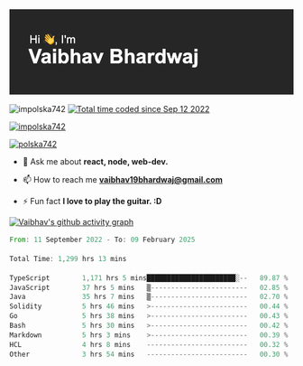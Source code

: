 <img src="./header.png" alt="header-img" />

<p align="left">
 <img src="https://komarev.com/ghpvc/?username=impolska742&label=Profile%20views&color=0e75b6&style=flat" alt="impolska742" /> 
<a href="https://wakatime.com/@1b09af48-ce6e-4843-a87c-4258bb35d460"><img src="https://wakatime.com/badge/user/1b09af48-ce6e-4843-a87c-4258bb35d460.svg" alt="Total time coded since Sep 12 2022" /></a>

</p>

<p align="left"> <a href="https://github.com/ryo-ma/github-profile-trophy"><img src="https://github-profile-trophy.vercel.app/?username=impolska742" alt="impolska742" /></a> </p>

<p align="left"> <a href="https://twitter.com/polska742" target="blank"><img src="https://img.shields.io/twitter/follow/polska742?logo=twitter&style=for-the-badge" alt="polska742" /></a> </p>

- 💬 Ask me about **react, node, web-dev.**

- 📫 How to reach me **vaibhav19bhardwaj@gmail.com**

- ⚡ Fun fact **I love to play the guitar. :D**


[![Vaibhav's github activity graph](https://github-readme-activity-graph.vercel.app/graph?username=impolska742&bg_color=272626&color=0de744&line=00ff4c&point=ffffff&area=true&hide_border=true)](https://github.com/ashutosh00710/github-readme-activity-graph)

<!--START_SECTION:waka-->

```rust
From: 11 September 2022 - To: 09 February 2025

Total Time: 1,299 hrs 13 mins

TypeScript        1,171 hrs 5 mins██████████████████████░--   89.87 %
JavaScript        37 hrs 5 mins   ▒------------------------   02.85 %
Java              35 hrs 7 mins   ▒------------------------   02.70 %
Solidity          5 hrs 46 mins   >------------------------   00.44 %
Go                5 hrs 38 mins   >------------------------   00.43 %
Bash              5 hrs 30 mins   >------------------------   00.42 %
Markdown          5 hrs 3 mins    >------------------------   00.39 %
HCL               4 hrs 8 mins    -------------------------   00.32 %
Other             3 hrs 54 mins   -------------------------   00.30 %
```

<!--END_SECTION:waka-->
